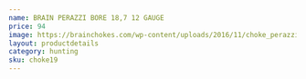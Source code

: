 ```yaml
---
name: BRAIN PERAZZI BORE 18,7 12 GAUGE
price: 94
image: https://brainchokes.com/wp-content/uploads/2016/11/choke_perazzi_187-400x300.jpg
layout: productdetails
category: hunting
sku: choke19
---
```

